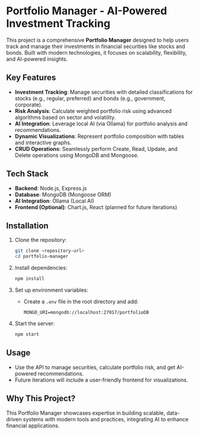 # Portfolio Manager - AI-Powered Investment Tracking

This project is a comprehensive **Portfolio Manager** designed to help users track and manage their investments in financial securities like stocks and bonds. Built with modern technologies, it focuses on scalability, flexibility, and AI-powered insights.

## Key Features
- **Investment Tracking**: Manage securities with detailed classifications for stocks (e.g., regular, preferred) and bonds (e.g., government, corporate).
- **Risk Analysis**: Calculate weighted portfolio risk using advanced algorithms based on sector and volatility.
- **AI Integration**: Leverage local AI (via Ollama) for portfolio analysis and recommendations.
- **Dynamic Visualizations**: Represent portfolio composition with tables and interactive graphs.
- **CRUD Operations**: Seamlessly perform Create, Read, Update, and Delete operations using MongoDB and Mongoose.

## Tech Stack
- **Backend**: Node.js, Express.js
- **Database**: MongoDB (Mongoose ORM)
- **AI Integration**: Ollama (Local AI)
- **Frontend (Optional)**: Chart.js, React (planned for future iterations)

## Installation
1. Clone the repository:
   ```bash
   git clone <repository-url>
   cd portfolio-manager
   ```

2. Install dependencies:
   ```bash
   npm install
   ```

3. Set up environment variables:
   - Create a `.env` file in the root directory and add:
     ```
     MONGO_URI=mongodb://localhost:27017/portfolioDB
     ```

4. Start the server:
   ```bash
   npm start
   ```

## Usage
- Use the API to manage securities, calculate portfolio risk, and get AI-powered recommendations.
- Future iterations will include a user-friendly frontend for visualizations.

## Why This Project?
This Portfolio Manager showcases expertise in building scalable, data-driven systems with modern tools and practices, integrating AI to enhance financial applications.
